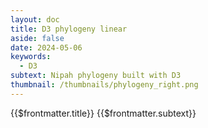 ```yaml
---
layout: doc
title: D3 phylogeny linear
aside: false
date: 2024-05-06
keywords:
  - D3
subtext: Nipah phylogeny built with D3
thumbnail: /thumbnails/phylogeny_right.png
---
```


<FigureTitle>{{$frontmatter.title}}</FigureTitle>
<SubtitleHeader>{{$frontmatter.subtext}}</SubtitleHeader>
<D3PlotContainer>
<svg></svg>
</D3PlotContainer>

<script setup>
import * as d3 from 'd3';
import { onMounted, ref, computed } from 'vue';
import { parseNewick, projection, diagonal, scaleBranchLengths } from '/components/treeUtilities.js'

const data = ref(null);

function setColor(d) {
  if (d.children) {
    const childColors = d.children.map(child => setColor(child));
    const uniqueColors = [...new Set(childColors)];
    d.color = uniqueColors.length === 1 ? uniqueColors[0] : '#ccc'; // Set gray color for mixed descendants
  } else {
    const country = d.data.country;
    d.color = colorScale.value.domain().indexOf(country) >= 0 ? colorScale.value(country) : null;
  }
  return d.color;
}

const root = computed(() =>
  d3.hierarchy(data.value, d => d.branchset)
    .sort((a, b) => b.height - a.height || d3.ascending(a.id, b.id))
    .sum((d) => d.branchLength || 0)
);

const tree = computed(() =>
  d3.cluster()
    .size([height - margin.top - margin.bottom, width - margin.right - margin.left])
    .separation(function separation(a, b) {
      return a.parent == b.parent ? 1 : 1;
    })
);

const countries = computed(() =>
  Array.from(new Set(root.value.descendants().map(d => d.data.country))).filter(Boolean)
);

const colorScale = computed(() =>
  d3.scaleOrdinal()
    .domain(countries.value)
    .range(d3.schemeCategory10)
);

const legend = svg => {
  const g = svg
    .selectAll("g")
    .attr("class", "legend")
    .data(colorScale.value.domain())
    .join("g")
    .attr("transform", (d, i) => `translate(${margin.left + 100}, ${i * 20})`);

  g.append("circle")
    .attr("class", "legendcircle")
    .attr("r", 4)
    .attr("stroke", "currentColor")
    .attr("fill", colorScale.value);

  g.append("text")
    .attr("class", "legend-text")
    .attr("x", 10)
    .attr("dy", "0.1em")
    .text(d => d);
}

const margin = { top: 20, right: 20, bottom: 20, left: 20 };
const width = 500
const height = 400

function drawChart() {

  // ROOT TO GET X,Y POSITIONS
  tree.value(root.value);
  //setColor(root.value);

  // SCALE BRANCH LENGTHS IF SCALED
  scaleBranchLengths(root.value.descendants(), width-margin.left-margin.right);

  //DRAW SVG
  var svg = d3.select('svg')
    .attr("preserveAspectRatio", "xMinYMin meet")
    .attr('viewBox', [0, 0, width, height])
    .append("g")
    .attr("transform", `translate(${margin.left-100}, ${margin.top})`);

  svg.append("g")
    .call(legend);

  //DRAW LINKS
  svg.append("g")
    .attr("class", "link")
    .selectAll("path")
    .data(root.value.links())
    .join("path")
    .attr("d", diagonal)
    //.attr("stroke", d => d.target.color)

  //DRAW NODES
  svg.append("g")
    .selectAll("circle")
    .data(root.value.descendants().filter(d => !d.children))
    .join("circle")
    .attr("r", 4)
    .attr("stroke", "currentColor")
    .attr("fill", d => colorScale.value(d.data.country))
    .attr("transform", function (d) { return "translate(" + d.y + "," + d.x + ")"; });
}

async function fetchData() {
  const file = await fetch('/data/nipah_whole_genome_phylo.tre');
  const csv = await file.text();
  const parsedNewick = parseNewick(csv);
  return parsedNewick;
};
onMounted(async () => {
  data.value = await fetchData();
  drawChart();
});
</script>

<style>
.legend-text {
  text-anchor: start;
  alignment-baseline: middle;
  fill: currentColor;
  font-size: 12px;
}

.legendcircle {
  stroke-width: 1;
}

.link {
  fill: none;
  stroke: currentColor;
  stroke-width: 1.25;
}
</style>
